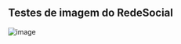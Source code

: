 


## Testes de imagem do RedeSocial

![image](https://github.com/NatanaelPimenta/RedeSocialN/assets/143766182/9a15ea8a-d200-411a-bc47-541523c78419)

